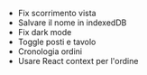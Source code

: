 - Fix scorrimento vista
- Salvare il nome in indexedDB
- Fix dark mode
- Toggle posti e tavolo
- Cronologia ordini
- Usare React context per l'ordine
